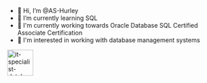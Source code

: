 - 👋 Hi, I’m @AS-Hurley
- 🌱 I’m currently learning SQL
- 📕 I'm currently working towards Oracle Database SQL Certified Associate Certification 
- 👀 I'm interested in working with database management systems


<img width="60" alt="it-specialist-databases" src="https://github.com/AS-Hurley/School_Management_System/assets/144287374/eb9a1b2a-47e0-4395-a71d-95aaee558a49">







<!---AS-Hurley/AS-Hurley is a ✨ special ✨ repository because its `README.md` (this file) appears on your GitHub profile.
You can click the Preview link to take a look at your changes.
--->
